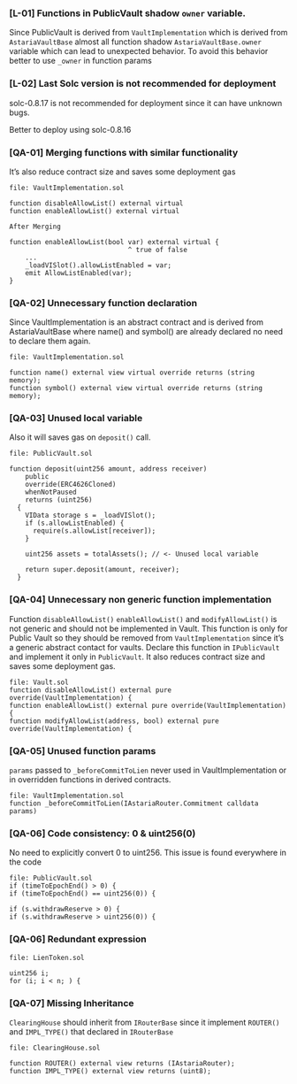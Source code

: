 ### [L-01] Functions in PublicVault shadow `owner` variable.

Since PublicVault is derived from `VaultImplementation` which is derived from `AstariaVaultBase`
almost all function shadow `AstariaVaultBase.owner` variable which can lead to unexpected behavior. To avoid this behavior better to use `_owner` in function params

### [L-02] Last Solc version is not recommended for deployment

solc-0.8.17 is not recommended for deployment since it can have unknown bugs.

Better to deploy using solc-0.8.16

### [QA-01] Merging functions with similar functionality

It’s also reduce contract size and saves some deployment gas

```solidity
file: VaultImplementation.sol

function disableAllowList() external virtual 
function enableAllowList() external virtual 

After Merging 

function enableAllowList(bool var) external virtual {
                              ^ true of false
    ...
    _loadVISlot().allowListEnabled = var;
    emit AllowListEnabled(var);
}
```

### [QA-02] Unnecessary function declaration

Since VaultImplementation is an abstract contract and is derived from AstariaVaultBase where name() and symbol() are already declared no need to declare them again. 

```solidity
file: VaultImplementation.sol

function name() external view virtual override returns (string memory);
function symbol() external view virtual override returns (string memory);
```

### [QA-03] Unused local variable

Also it will saves gas on `deposit()` call.

```solidity
file: PublicVault.sol

function deposit(uint256 amount, address receiver)
    public
    override(ERC4626Cloned)
    whenNotPaused
    returns (uint256)
  {
    VIData storage s = _loadVISlot();
    if (s.allowListEnabled) {
      require(s.allowList[receiver]);
    }

    uint256 assets = totalAssets(); // <- Unused local variable

    return super.deposit(amount, receiver);
  }
```

### [QA-04] Unnecessary non generic function implementation

Function `disableAllowList()` `enableAllowList()` and `modifyAllowList()` is not generic and should not be implemented in Vault. This function is only for Public Vault so they should be removed from `VaultImplementation` since it’s a generic abstract contact for vaults. Declare this function in `IPublicVault` and implement it only in `PublicVault`. It also reduces contract size and saves some deployment gas.

```solidity
file: Vault.sol
function disableAllowList() external pure override(VaultImplementation) {
function enableAllowList() external pure override(VaultImplementation) {
function modifyAllowList(address, bool) external pure override(VaultImplementation) {
```

### [QA-05] Unused function params

`params` passed to `_beforeCommitToLien` never used in VaultImplementation or in overridden functions in derived contracts. 

```solidity
file: VaultImplementation.sol
function _beforeCommitToLien(IAstariaRouter.Commitment calldata params)
```

### [QA-06] Code consistency: 0 & uint256(0)

No need to explicitly convert 0 to uint256. This issue is found everywhere in the code

```solidity
file: PublicVault.sol
if (timeToEpochEnd() > 0) {
if (timeToEpochEnd() == uint256(0)) {

if (s.withdrawReserve > 0) {
if (s.withdrawReserve > uint256(0)) {
```

### [QA-06] Redundant expression

```solidity
file: LienToken.sol

uint256 i;
for (i; i < n; ) {
```

### [QA-07] Missing Inheritance

`ClearingHouse` should inherit from `IRouterBase` since it implement `ROUTER()` and `IMPL_TYPE()` that declared in `IRouterBase` 

```solidity
file: ClearingHouse.sol

function ROUTER() external view returns (IAstariaRouter);
function IMPL_TYPE() external view returns (uint8);
```